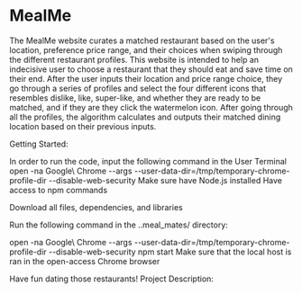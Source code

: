 # MealMe

The MealMe website curates a matched restaurant based on the user's location, preference price range, and their choices when swiping through the different restaurant profiles. This website is intended to help an indecisive user to choose a restaurant that they should eat and save time on their end. After the user inputs their location and price range choice, they go through a series of profiles and select the four different icons that resembles dislike, like, super-like, and whether they are ready to be matched, and if they are they click the watermelon icon. After going through all the profiles, the algorithm calculates and outputs their matched dining location based on their previous inputs.

Getting Started:

In order to run the code, input the following command in the User Terminal
open -na Google\ Chrome --args --user-data-dir=/tmp/temporary-chrome-profile-dir --disable-web-security
Make sure have Node.js installed
Have access to npm commands

Download all files, dependencies, and libraries

Run the following command in the ..meal_mates/ directory:

open -na Google\ Chrome --args --user-data-dir=/tmp/temporary-chrome-profile-dir --disable-web-security
npm start
Make sure that the local host is ran in the open-access Chrome browser

Have fun dating those restaurants!
Project Description:
